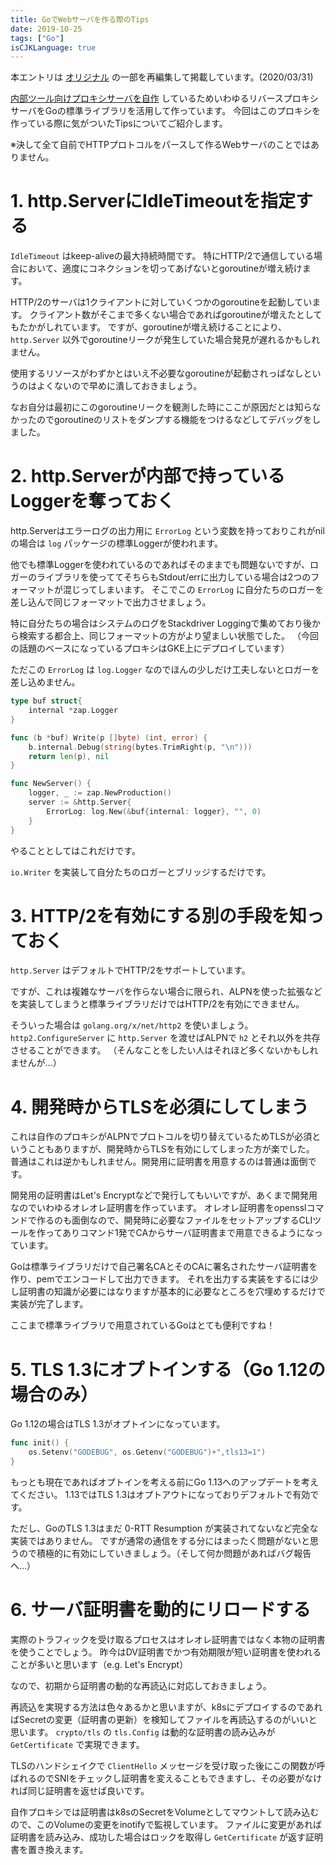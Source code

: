 ```yaml
---
title: GoでWebサーバを作る際のTips
date: 2019-10-25
tags: ["Go"]
isCJKLanguage: true
---
```


本エントリは [オリジナル](https://medium.com/mixi-developers/go-tips-when-building-web-server-384c8242f5ff) の一部を再編集して掲載しています。(2020/03/31)

[内部ツール向けプロキシサーバを自作](https://medium.com/p/ip%E5%88%B6%E9%99%90%E3%82%92%E6%B8%9B%E3%82%89%E3%81%99%E5%8F%96%E3%82%8A%E7%B5%84%E3%81%BF-3793890639e0) しているためいわゆるリバースプロキシサーバをGoの標準ライブラリを活用して作っています。
今回はこのプロキシを作っている際に気がついたTipsについてご紹介します。

※決して全て自前でHTTPプロトコルをパースして作るWebサーバのことではありません。

# 1. http.ServerにIdleTimeoutを指定する

`IdleTimeout` はkeep-aliveの最大持続時間です。
特にHTTP/2で通信している場合において、適度にコネクションを切ってあげないとgoroutineが増え続けます。

HTTP/2のサーバは1クライアントに対していくつかのgoroutineを起動しています。
クライアント数がそこまで多くない場合であればgoroutineが増えたとしてもたかがしれています。
ですが、goroutineが増え続けることにより、 `http.Server` 以外でgoroutineリークが発生していた場合発見が遅れるかもしれません。

使用するリソースがわずかとはいえ不必要なgoroutineが起動されっぱなしというのはよくないので早めに潰しておきましょう。

なお自分は最初にこのgoroutineリークを観測した時にここが原因だとは知らなかったのでgoroutineのリストをダンプする機能をつけるなどしてデバッグをしました。

# 2. http.Serverが内部で持っているLoggerを奪っておく

http.Serverはエラーログの出力用に `ErrorLog` という変数を持っておりこれがnilの場合は `log` パッケージの標準Loggerが使われます。

他でも標準Loggerを使われているのであればそのままでも問題ないですが、ロガーのライブラリを使っててそちらもStdout/errに出力している場合は2つのフォーマットが混じってしまいます。
そこでこの `ErrorLog` に自分たちのロガーを差し込んで同じフォーマットで出力させましょう。

特に自分たちの場合はシステムのログをStackdriver Loggingで集めており後から検索する都合上、同じフォーマットの方がより望ましい状態でした。
（今回の話題のベースになっているプロキシはGKE上にデプロイしています）

ただこの `ErrorLog` は `log.Logger` なのでほんの少しだけ工夫しないとロガーを差し込めません。

```go
type buf struct{
    internal *zap.Logger
}

func (b *buf) Write(p []byte) (int, error) {
    b.internal.Debug(string(bytes.TrimRight(p, "\n")))
    return len(p), nil
}

func NewServer() {
    logger, _ := zap.NewProduction()
    server := &http.Server{
        ErrorLog: log.New(&buf{internal: logger}, "", 0)
    }
}
```

やることとしてはこれだけです。

`io.Writer` を実装して自分たちのロガーとブリッジするだけです。

# 3. HTTP/2を有効にする別の手段を知っておく

`http.Server` はデフォルトでHTTP/2をサポートしています。

ですが、これは複雑なサーバを作らない場合に限られ、ALPNを使った拡張などを実装してしまうと標準ライブラリだけではHTTP/2を有効にできません。

そういった場合は `golang.org/x/net/http2` を使いましょう。
`http2.ConfigureServer` に `http.Server` を渡せばALPNで `h2` とそれ以外を共存させることができます。
（そんなことをしたい人はそれほど多くないかもしれませんが…）

# 4. 開発時からTLSを必須にしてしまう

これは自作のプロキシがALPNでプロトコルを切り替えているためTLSが必須ということもありますが、開発時からTLSを有効にしてしまった方が楽でした。
普通はこれは逆かもしれません。開発用に証明書を用意するのは普通は面倒です。

開発用の証明書はLet's Encryptなどで発行してもいいですが、あくまで開発用なのでいわゆるオレオレ証明書を作っています。
オレオレ証明書をopensslコマンドで作るのも面倒なので、開発時に必要なファイルをセットアップするCLIツールを作ってありコマンド1発でCAからサーバ証明書まで用意できるようになっています。

Goは標準ライブラリだけで自己署名CAとそのCAに署名されたサーバ証明書を作り、pemでエンコードして出力できます。
それを出力する実装をするには少し証明書の知識が必要にはなりますが基本的に必要なところを穴埋めするだけで実装が完了します。

ここまで標準ライブラリで用意されているGoはとても便利ですね！

# 5. TLS 1.3にオプトインする（Go 1.12の場合のみ）

Go 1.12の場合はTLS 1.3がオプトインになっています。

```go
func init() {
    os.Setenv("GODEBUG", os.Getenv("GODEBUG")+",tls13=1")
}
```

もっとも現在であればオプトインを考える前にGo 1.13へのアップデートを考えてください。
1.13ではTLS 1.3はオプトアウトになっておりデフォルトで有効です。

ただし、GoのTLS 1.3はまだ 0-RTT Resumption が実装されてないなど完全な実装ではありません。
ですが通常の通信をする分にはまったく問題がないと思うので積極的に有効にしていきましょう。（そして何か問題があればバグ報告へ…）

# 6. サーバ証明書を動的にリロードする

実際のトラフィックを受け取るプロセスはオレオレ証明書ではなく本物の証明書を使うことでしょう。
昨今はDV証明書でかつ有効期限が短い証明書を使われることが多いと思います（e.g. Let's Encrypt）

なので、初期から証明書の動的な再読込に対応しておきましょう。

再読込を実現する方法は色々あるかと思いますが、k8sにデプロイするのであればSecretの変更（証明書の更新）を検知してファイルを再読込するのがいいと思います。
`crypto/tls` の `tls.Config` は動的な証明書の読み込みが `GetCertificate` で実現できます。

TLSのハンドシェイクで `ClientHello` メッセージを受け取った後にこの関数が呼ばれるのでSNIをチェックし証明書を変えることもできますし、その必要がなければ同じ証明書を返せば良いです。

自作プロキシでは証明書はk8sのSecretをVolumeとしてマウントして読み込むので、このVolumeの変更をinotifyで監視しています。
ファイルに変更があれば証明書を読み込み、成功した場合はロックを取得し `GetCertificate` が返す証明書を置き換えます。
